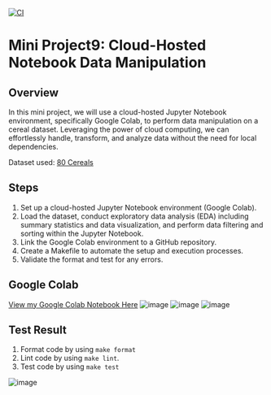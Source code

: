 [![CI](https://github.com/nogibjj/IDS706_Mini9/actions/workflows/cicd.yml/badge.svg)](https://github.com/nogibjj/IDS706_Mini9/actions/workflows/cicd.yml)

# Mini Project9: Cloud-Hosted Notebook Data Manipulation

## Overview
In this mini project, we will use a cloud-hosted Jupyter Notebook environment, specifically Google Colab, to perform data manipulation on a cereal dataset. Leveraging the power of cloud computing, we can effortlessly handle, transform, and analyze data without the need for local dependencies.

Dataset used: [80 Cereals](https://www.kaggle.com/datasets/crawford/80-cereals)

## Steps
1. Set up a cloud-hosted Jupyter Notebook environment (Google Colab).
2. Load the dataset, conduct exploratory data analysis (EDA) including summary statistics and data visualization, and perform data filtering and sorting within the Jupyter Notebook.
3. Link the Google Colab environment to a GitHub repository.
4. Create a Makefile to automate the setup and execution processes.
5. Validate the format and test for any errors.

## Google Colab
[View my Google Colab Notebook Here](https://colab.research.google.com/drive/1rhw6fkPY96gxyo0n8ZJOOY1r27pe8cA5#scrollTo=qUtHF3tNzGOX)
![image](https://github.com/nogibjj/IDS706_Mini9/assets/141780408/82571760-6761-4bfc-9f6f-c5a83f3013f6)
![image](https://github.com/nogibjj/IDS706_Mini9/assets/141780408/e7150221-f8b2-4fbc-8b8f-f50bb709375f)
![image](https://github.com/nogibjj/IDS706_Mini9/assets/141780408/97764322-84c7-4a86-9552-cee1d0520d9e)

## Test Result
1. Format code by using `make format`
2. Lint code  by using `make lint`. 
3. Test code by using `make test`
   
![image](https://github.com/nogibjj/IDS706_Mini9/assets/141780408/09fcd2f0-6f44-4dbb-87d9-c78136b46795)
